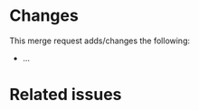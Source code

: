 # Changes

This merge request adds/changes the following:

- ...

<!-- Take a look at merge requests that have already been merged with the master to see an example. -->

# Related issues

<!-- Please, activate the checkbox below: "Squash commits when merge request is accepted." -->

<!-- Please, make sure that your merge request does not contain any merge conflicts. -->

<!-- Mention the GitLab issues this MR is related to. -->